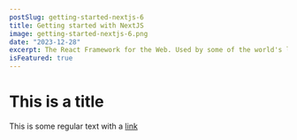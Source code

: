 ```yaml
---
postSlug: getting-started-nextjs-6
title: Getting started with NextJS
image: getting-started-nextjs-6.png
date: "2023-12-28"
excerpt: The React Framework for the Web. Used by some of the world's largest companies, Next.js enables you to create full-stack Web applications by extending the latest React features, and integrating powerful Rust-based JavaScript tooling for the fastest builds.
isFeatured: true
---
```


# This is a title

This is some regular text with a [link](https://google.com)
